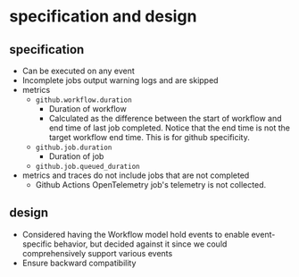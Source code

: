 # specification and design

## specification

- Can be executed on any event
- Incomplete jobs output warning logs and are skipped
- metrics
  - `github.workflow.duration`
    - Duration of workflow
    - Calculated as the difference between the start of workflow and end time of
      last job completed. Notice that the end time is not the target workflow
      end time. This is for github specificity.
  - `github.job.duration`
    - Duration of job
  - `github.job.queued_duration`
- metrics and traces do not include jobs that are not completed
  - Github Actions OpenTelemetry job's telemetry is not collected.

## design

- Considered having the Workflow model hold events to enable event-specific
  behavior, but decided against it since we could comprehensively support
  various events
- Ensure backward compatibility
